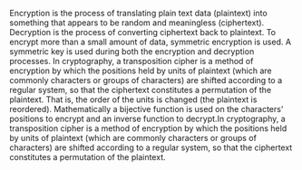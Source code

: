 Encryption is the process of translating plain text data (plaintext) into 
something that appears to be random and meaningless (ciphertext). 
Decryption is the process of converting ciphertext back to plaintext. To 
encrypt more than a small amount of data, symmetric encryption is 
used. A symmetric key is used during both the encryption and 
decryption processes. In cryptography, a transposition cipher is a method of encryption by 
which the positions held by units of plaintext (which are commonly 
characters or groups of characters) are shifted according to a regular 
system, so that the ciphertext constitutes a permutation of the plaintext. 
That is, the order of the units is changed (the plaintext is reordered). 
Mathematically a bijective function is used on the characters' positions 
to encrypt and an inverse function to decrypt.In cryptography, a 
transposition cipher is a method of encryption by which the positions 
held by units of plaintext (which are commonly characters or groups of 
characters) are shifted according to a regular system, so that the 
ciphertext constitutes a permutation of the plaintext.
